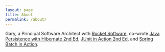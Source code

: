 ```yaml
---
layout: page
title: About
permalink: /about/
---
```


Gary, a Principal Software Architect with [Rocket Software](https://www.rocketsoftware.com/), co-wrote [Java Persistence with Hibernate 2nd Ed](books.md), [JUnit in Action 2nd Ed](books.md), and [Spring Batch in Action](books.md).
